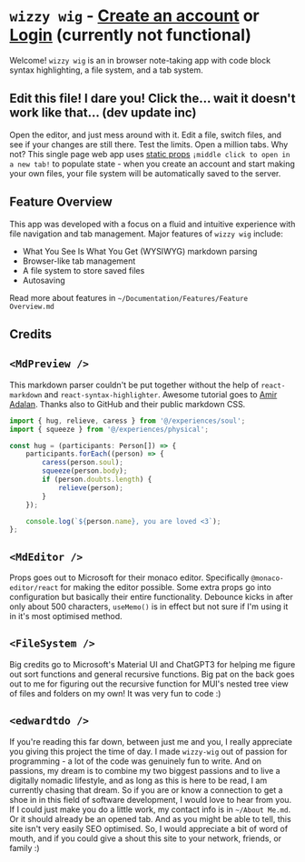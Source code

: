 # `wizzy wig` - [Create an account](#signupEl) or [Login](#loginEl) (currently not functional)
Welcome! 	`wizzy wig` is an in browser note-taking app with code block syntax highlighting, a file system, and a tab system. 

## Edit this file! I dare you! Click the... wait it doesn't work like that... (dev update inc)
Open the editor, and just mess around with it. Edit a file, switch files, and see if your changes are still there. Test the limits. Open a million tabs. Why not? This single page web app uses [static props](/files/welcome.md) `¡middle click to open in a new tab!`  to populate state - when you create an account and start making your own files, your file system will be automatically saved to the server. 

## Feature Overview
This app was developed with a focus on a fluid and intuitive experience with file navigation and tab management. Major features of `wizzy wig` include:
- What You See Is What You Get (WYSIWYG) markdown parsing
- Browser-like tab management
- A file system to store saved files
- Autosaving  

Read more about features in `~/Documentation/Features/Feature Overview.md` 

## Credits
## `<MdPreview />`
This markdown parser couldn't be put together without the help of `react-markdown` and `react-syntax-highlighter`. Awesome tutorial goes to [Amir Adalan](https://amirardalan.com/blog/syntax-highlight-code-in-markdown). Thanks also to GitHub and their public markdown CSS.

```ts
import { hug, relieve, caress } from '@/experiences/soul';
import { squeeze } from '@/experiences/physical';

const hug = (participants: Person[]) => {
	participants.forEach((person) => {
		caress(person.soul);
		squeeze(person.body);
		if (person.doubts.length) {
			relieve(person);
		}
	});

	console.log(`${person.name}, you are loved <3`);
};
```
  
## `<MdEditor />`
Props goes out to Microsoft for their monaco editor. Specifically `@monaco-editor/react` for making the editor possible. Some extra props go into configuration but basically their entire functionality. Debounce kicks in after only about 500 characters, `useMemo()` is in effect but not sure if I'm using it in it's most optimised method.  

## `<FileSystem />`
Big credits go to Microsoft's Material UI and ChatGPT3 for helping me figure out sort functions and general recursive functions. Big pat on the back goes out to me for figuring out the recursive function for MUI's nested tree view of files and folders on my own! It was very fun to code :)

## `<edwardtdo />`
If you're reading this far down, between just me and you, I really appreciate you giving this project the time of day. I made `wizzy-wig` out of passion for programming - a lot of the code was genuinely fun to write. And on passions, my dream is to combine my two biggest passions and to live a digitally nomadic lifestyle, and as long as this is here to be read, I am currently chasing that dream. So if you are or know a connection to get a shoe in in this field of software development, I would love to hear from you. If I could just make you do a little work, my contact info is in `~/About Me.md`. Or it should already be an opened tab. And as you might be able to tell, this site isn't very easily SEO optimised. So, I would appreciate a bit of word of mouth, and if you could give a shout this site to your network, friends, or family  :)